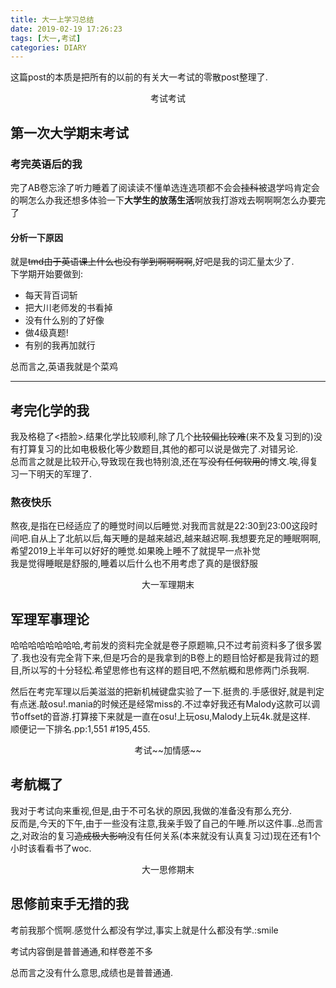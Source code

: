 ```yaml
---
title: 大一上学习总结
date: 2019-02-19 17:26:23
tags: [大一,考试]
categories: DIARY
---
```


这篇post的本质是把所有的以前的有关大一考试的零散post整理了.
<!--more-->

<p align = "center">考试考试</p>

## 第一次大学期末考试

### 考完英语后的我

完了AB卷忘涂了听力睡着了阅读读不懂单选连选项都不会会~~挂科~~被退学吗肯定会的啊怎么办我还想多体验一下**大学生的放荡生活**啊放我打游戏去啊啊啊怎么办要完了

#### 分析一下原因

就是~~tmd由于英语课上什么也没有学到啊啊啊啊~~,好吧是我的词汇量太少了.  
下学期开始要做到:

* 每天背百词斩
* 把大川老师发的书看掉
* 没有什么别的了好像
* 做4级真题!
* 有别的我再加就行

总而言之,英语我就是个菜鸡

***

## 考完化学的我

我及格稳了<捂脸>.结果化学比较顺利,除了几个~~比较偏比较难~~(来不及复习到的)没有打算复习的比如电极极化等少数题目,其他的都可以说是做完了.对错另论.  
总而言之就是比较开心,导致现在我也特别浪,还在写~~没有任何软用的~~博文.唉,得复习一下明天的军理了.

### 熬夜快乐

熬夜,是指在已经适应了的睡觉时间以后睡觉.对我而言就是22:30到23:00这段时间吧.自从上了北航以后,每天睡的是越来越迟,越来越迟啊.我想要充足的睡眠啊啊,希望2019上半年可以好好的睡觉.如果晚上睡不了就提早一点补觉  
我是觉得睡眠是舒服的,睡着以后什么也不用考虑了真的是很舒服

<p align = "center">大一军理期末</p>

## 军理军事理论

哈哈哈哈哈哈哈哈,考前发的资料完全就是卷子原题嘛,只不过考前资料多了很多罢了.我也没有完全背下来,但是巧合的是我拿到的B卷上的题目恰好都是我背过的题目,所以写的十分轻松.希望思修也有这样的题目吧,不然航概和思修两门杀我啊.

然后在考完军理以后美滋滋的把新机械键盘实验了一下.挺贵的.手感很好,就是判定有点迷.敲osu!.mania的时候还是经常miss的.不过幸好我还有Malody这款可以调节offset的音游.打算接下来就是一直在osu!上玩osu,Malody上玩4k.就是这样.  
顺便记一下排名.pp:1,551 #195,455.

<p align = "center">考试~~加情感~~</p>

## 考航概了

我对于考试向来重视,但是,由于不可名状的原因,我做的准备没有那么充分.  
反而是,今天的下午,由于一些没有注意,我亲手毁了自己的午睡.所以这件事..总而言之,对政治的复习~~造成极大影响~~没有任何关系(本来就没有认真复习过)现在还有1个小时该看看书了woc.

<p align = "center">大一思修期末</p>

## 思修前束手无措的我

考前我那个慌啊.感觉什么都没有学过,事实上就是什么都没有学.:smile

考试内容倒是普普通通,和样卷差不多

总而言之没有什么意思,成绩也是普普通通.